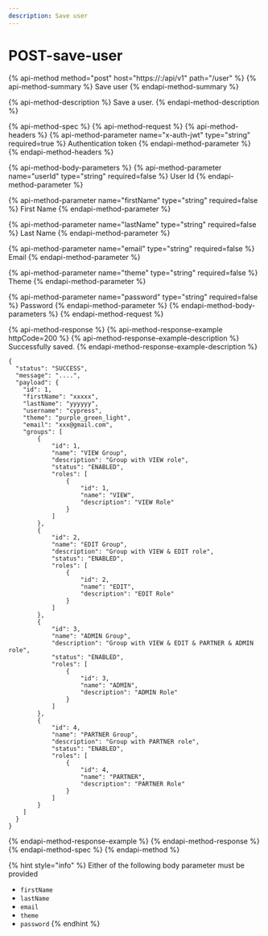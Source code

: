 ```yaml
---
description: Save user
---
```


# POST-save-user

{% api-method method="post" host="https://<host>:<port>/api/v1" path="/user" %}
{% api-method-summary %}
Save user
{% endapi-method-summary %}

{% api-method-description %}
Save a user.
{% endapi-method-description %}

{% api-method-spec %}
{% api-method-request %}
{% api-method-headers %}
{% api-method-parameter name="x-auth-jwt" type="string" required=true %}
Authentication token
{% endapi-method-parameter %}
{% endapi-method-headers %}

{% api-method-body-parameters %}
{% api-method-parameter name="userId" type="string" required=false %}
User Id
{% endapi-method-parameter %}

{% api-method-parameter name="firstName" type="string" required=false %}
First Name
{% endapi-method-parameter %}

{% api-method-parameter name="lastName" type="string" required=false %}
Last Name
{% endapi-method-parameter %}

{% api-method-parameter name="email" type="string" required=false %}
Email
{% endapi-method-parameter %}

{% api-method-parameter name="theme" type="string" required=false %}
Theme
{% endapi-method-parameter %}

{% api-method-parameter name="password" type="string" required=false %}
Password
{% endapi-method-parameter %}
{% endapi-method-body-parameters %}
{% endapi-method-request %}

{% api-method-response %}
{% api-method-response-example httpCode=200 %}
{% api-method-response-example-description %}
Successfully saved.
{% endapi-method-response-example-description %}

```
{
  "status": "SUCCESS",
  "message": "....",
  "payload": {
    "id": 1,
    "firstName": "xxxxx",
    "lastName": "yyyyyy",
    "username": "cypress",
    "theme": "purple_green_light",
    "email": "xxx@gmail.com",
    "groups": [
        {
            "id": 1,
            "name": "VIEW Group",
            "description": "Group with VIEW role",
            "status": "ENABLED",
            "roles": [
                {
                    "id": 1,
                    "name": "VIEW",
                    "description": "VIEW Role"
                }
            ]
        },
        {
            "id": 2,
            "name": "EDIT Group",
            "description": "Group with VIEW & EDIT role",
            "status": "ENABLED",
            "roles": [
                {
                    "id": 2,
                    "name": "EDIT",
                    "description": "EDIT Role"
                }
            ]
        },
        {
            "id": 3,
            "name": "ADMIN Group",
            "description": "Group with VIEW & EDIT & PARTNER & ADMIN role",
            "status": "ENABLED",
            "roles": [
                {
                    "id": 3,
                    "name": "ADMIN",
                    "description": "ADMIN Role"
                }
            ]
        },
        {
            "id": 4,
            "name": "PARTNER Group",
            "description": "Group with PARTNER role",
            "status": "ENABLED",
            "roles": [
                {
                    "id": 4,
                    "name": "PARTNER",
                    "description": "PARTNER Role"
                }
            ]
        }
    ]
  }
}
```
{% endapi-method-response-example %}
{% endapi-method-response %}
{% endapi-method-spec %}
{% endapi-method %}

{% hint style="info" %}
Either of the following body parameter must be provided

* `firstName`
* `lastName`
* `email`
* `theme`
* `password`
{% endhint %}

